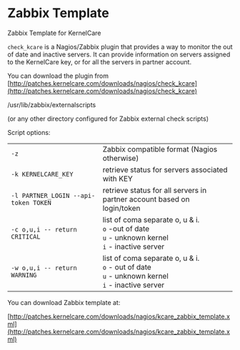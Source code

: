 # Zabbix Template


Zabbix Template for KernelCare

`check_kcare` is a Nagios/Zabbix plugin that provides a way to monitor the out of date and inactive servers. It can provide information on servers assigned to the KernelCare key, or for all the servers in partner account.

You can download the plugin from [http://patches.kernelcare.com/downloads/nagios/check_kcare](http://patches.kernelcare.com/downloads/nagios/check_kcare)

/usr/lib/zabbix/externalscripts

(or any other directory configured for Zabbix external check scripts)

Script options:

| | |
|-|-|
|`-z` | Zabbix compatible format (Nagios otherwise)|
|`-k KERNELCARE_KEY` | retrieve status for servers associated with KEY|
|`-l PARTNER_LOGIN --api-token TOKEN` | retrieve status for all servers in partner account based on login/token|
|`-c o,u,i -- return CRITICAL` | list of coma separate o, u & i.<br>`o` -out of date<br>`u` - unknown kernel<br>`i` - inactive server|
|`-w o,u,i -- return WARNING` | list of coma separate o, u & i.<br>`o` - out of date<br>`u` - unknown kernel<br>`i` - inactive server|

You can download Zabbix template at:

[http://patches.kernelcare.com/downloads/nagios/kcare_zabbix_template.xml](http://patches.kernelcare.com/downloads/nagios/kcare_zabbix_template.xml)

